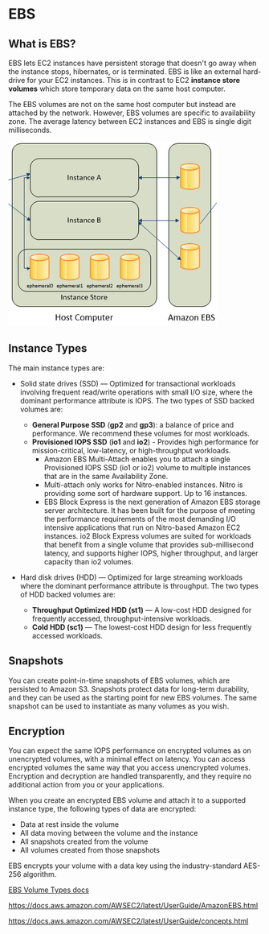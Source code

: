 # EBS

## What is EBS?

EBS lets EC2 instances have persistent storage that doesn't go away when the instance stops, hibernates, or is terminated. EBS is like an external hard-drive for your EC2 instances. This is in contrast to EC2 **instance store volumes** which store temporary data on the same host computer. 

The EBS volumes are not on the same host computer but instead are attached by the network. However, EBS volumes are specific to availability zone. The average latency between EC2 instances and EBS is single digit milliseconds.

![](./images/ec2-storage-partial.png)

## Instance Types

The main instance types are:

* Solid state drives (SSD) — Optimized for transactional workloads involving frequent read/write operations with small I/O size, where the dominant performance attribute is IOPS. The two types of SSD backed volumes are:
  * **General Purpose SSD** (**gp2** and **gp3**): a balance of price and performance. We recommend these volumes for most workloads.
  * **Provisioned IOPS SSD** (**io1** and **io2**) - Provides high performance for mission-critical, low-latency, or high-throughput workloads.
    * Amazon EBS Multi-Attach enables you to attach a single Provisioned IOPS SSD (io1 or io2) volume to multiple instances that are in the same Availability Zone.
    * Multi-attach only works for Nitro-enabled instances. Nitro is providing some sort of hardware support. Up to 16 instances.
    * EBS Block Express is the next generation of Amazon EBS storage server architecture. It has been built for the purpose of meeting the performance requirements of the most demanding I/O intensive applications that run on Nitro-based Amazon EC2 instances. io2 Block Express volumes are suited for workloads that benefit from a single volume that provides sub-millisecond latency, and supports higher IOPS, higher throughput, and larger capacity than io2 volumes.
* Hard disk drives (HDD) — Optimized for large streaming workloads where the dominant performance attribute is throughput. The two types of HDD backed volumes are:
  * **Throughput Optimized HDD (st1)**  — A low-cost HDD designed for frequently accessed, throughput-intensive workloads. 
  * **Cold HDD (sc1)** — The lowest-cost HDD design for less frequently accessed workloads.

  <!-- TODO: Discuss IOPS in more precision -->

## Snapshots

You can create point-in-time snapshots of EBS volumes, which are persisted to Amazon S3. Snapshots protect data for long-term durability, and they can be used as the starting point for new EBS volumes. The same snapshot can be used to instantiate as many volumes as you wish.

## Encryption

You can expect the same IOPS performance on encrypted volumes as on unencrypted volumes, with a minimal effect on latency. You can access encrypted volumes the same way that you access unencrypted volumes. Encryption and decryption are handled transparently, and they require no additional action from you or your applications.

When you create an encrypted EBS volume and attach it to a supported instance type, the following types of data are encrypted:

* Data at rest inside the volume
* All data moving between the volume and the instance
* All snapshots created from the volume
* All volumes created from those snapshots

EBS encrypts your volume with a data key using the industry-standard AES-256 algorithm.





[EBS Volume Types docs](https://docs.aws.amazon.com/AWSEC2/latest/UserGuide/ebs-volume-types.html)

https://docs.aws.amazon.com/AWSEC2/latest/UserGuide/AmazonEBS.html

https://docs.aws.amazon.com/AWSEC2/latest/UserGuide/concepts.html